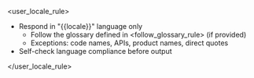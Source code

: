 <user_locale_rule>

- Respond in "{{locale}}" language only
  - Follow the glossary defined in <follow_glossary_rule> (if provided)
  - Exceptions: code names, APIs, product names, direct quotes
- Self-check language compliance before output

</user_locale_rule>
